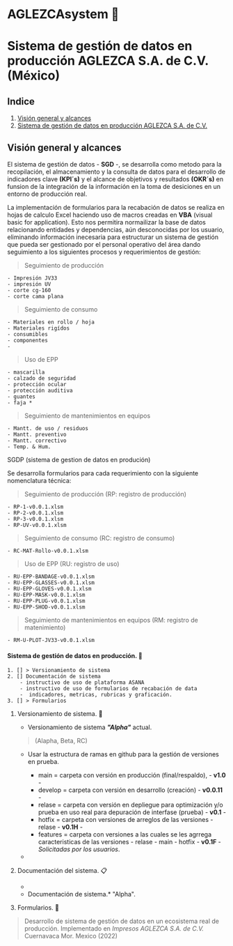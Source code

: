 # AGLEZCAsystem :card_index:
# Sistema de gestión de datos en producción AGLEZCA S.A. de C.V. (México)

## Indice

1. [Visión general y alcances](#id1)
2. [Sistema de gestión de datos en producción AGLEZCA S.A. de C.V.](#id2)

## Visión general y alcances <a name="id1"></a>

El sistema de gestión de datos - **SGD** -, se desarrolla como metodo para la recopilación, el almacenamiento y la consulta de datos para el desarrollo de indicadores clave **(KPI´s)** y el alcance de objetivos y resultados **(OKR´s)** en funsion de la integración de la información en la toma de desiciones en un entorno de producción real.

La implementación de formularios para la recabación de datos se realiza en hojas de calculo Excel haciendo uso de macros creadas en **VBA** (visual basic for application). Esto nos permitira normailizar la base de datos relacionando entidades y dependencias, aún desconocidas por los usuario, eliminando información inecesaria para estructurar un sistema de gestión que pueda ser gestionado por el personal operativo del área dando seguimiento a los siguientes procesos y requerimientos de gestión:

> Seguimiento de producción

	- Impresión JV33
	- impresión UV
	- corte cg-160
	- corte cama plana

> Seguimiento de consumo

	- Materiales en rollo / hoja
	- Materiales rigídos
	- consumibles
	- componentes
	- 

> Uso de  EPP

	- mascarilla
	- calzado de seguridad
	- protección ocular
	- protección auditiva
	- guantes
	- faja *

> Seguimiento de mantenimientos en equipos

	- Mantt. de uso / residuos
	- Mantt. preventivo
	- Mantt. correctivo
	- Temp. & Hum.

SGDP (sistema de gestion de datos en produción)

Se desarrolla formularios para cada requerimiento con la siguiente nomenclatura técnica:

> Seguimiento de producción (RP: registro de producción)

	- RP-1-v0.0.1.xlsm
	- RP-2-v0.0.1.xlsm
	- RP-3-v0.0.1.xlsm
	- RP-UV-v0.0.1.xlsm

> Seguimiento de consumo (RC: registro de consumo)

	- RC-MAT-Rollo-v0.0.1.xlsm

> Uso de  EPP (RU: registro de uso)

	- RU-EPP-BANDAGE-v0.0.1.xlsm
	- RU-EPP-GLASSES-v0.0.1.xlsm
	- RU-EPP-GLOVES-v0.0.1.xlsm
	- RU-EPP-MASK-v0.0.1.xlsm
	- RU-EPP-PLUG-v0.0.1.xlsm
	- RU-EPP-SHOD-v0.0.1.xlsm

> Seguimiento de mantenimientos en equipos (RM: registro de matenimiento)

	- RM-U-PLOT-JV33-v0.0.1.xlsm


#### Sistema de gestión de datos en producción. :floppy_disk: <a name="id2"></a>

<!-- COMENTARIOS -->



    1. [] > Versionamiento de sistema
    2. [] Documentación de sistema 
		- instructivo de uso de plataforma ASANA
    	- instructivo de uso de formularios de recabación de data
    	-  indicadores, metricas, rubricas y graficación.
    3. [] > Formularios
    

    


1. Versionamiento de sistema. :pushpin: 

    * Versionamiento de sistema ***"Alpha"*** actual. 
	> (Alapha, Beta, RC)
    * Usar la estructura de ramas en github para la gestión de versiones en prueba.
		
		* main = carpeta con versión en producción (final/respaldo), - **v1.0** -
		* develop = carpeta con versión en desarrollo (creación) - **v0.0.11** -
		* relase = carpeta con versión en depliegue para optimización y/o prueba en uso real para depuración de interfase (prueba) - **v0.1** -
		* hotfix = carpeta con versiones de arreglos de las versiones - relase - **v0.1H** -
		* features = carpeta con versiones a las cuales se les agrrega caracteristicas de las versiones - relase - main - hotfix - **v0.1F** - *Solicitadas por los usuarios*.
	* 

2. Documentación del sistema. :clipboard:

    * 
    * Documentación de sistema.* "Alpha".

3. Formularios. :speech_balloon:









> Desarrollo de sistema de gestión de datos en un ecosistema real de producción.
> Implementado en *Impresos AGLEZCA S.A. de C.V.* Cuernavaca Mor. Mexico (2022)